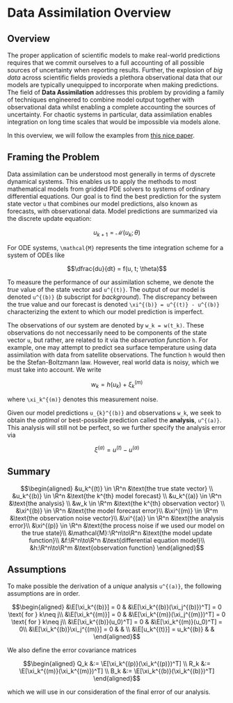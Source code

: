 # Data Assimilation Overview

## Overview

The proper application of scientific models to make real-world predictions requires that we commit ourselves to a full accounting of all possible sources of uncertainty when reporting results. Further, the explosion of *big data* across scientific fields provieds a plethora observational data that our models are typically unequipped to incorporate when making predictions. The field of **Data Assimilation** addresses this problem by providing a family of techniques engineered to combine model output together with observational data whilst enabling a complete accounting the sources of uncertainty. For chaotic systems in particular, data assimilation enables integration on long time scales that would be impossible via models alone. 


In this overview, we will follow the examples from [this nice paper](https://www.mdpi.com/2311-5521/5/4/225/htm). 

## Framing the Problem
Data assimilation can be understood most generally in terms of dyscrete dynamical systems. This enables us to apply the methods to most mathematical models from gridded PDE solvers to systems of ordinary differential equations. Our goal is to find the best prediction for the system state vector ``u`` that combines our model predictions, also known as forecasts, with observational data. Model predictions are summarized via the discrete update equation: 

```math
u_{k+1} = \mathcal{M}(u_k; \theta)
```

For ODE systems, ``\mathcal{M}`` represents the time integration scheme for a system of ODEs like 

```math
\dfrac{du}{dt} = f(u, t; \theta)
```

To measure the performance of our assimilation scheme, we denote the *true* value of the state vector asd ``u^{(t)}``. The output of our model is denoted ``u^{(b)}`` (*b* subscript for *background*). The discrepancy between the true value and our forecast is denoted ``\xi^{(b)} = u^{(t)} - u^{(b)}`` characterizing the extent to which our model prediction is imperfect. 

The observations of our system are denoted by ``w_k = w(t_k)``. These observations do not neccessarily need to be components of the state vector ``u``, but rather, are related to it via the *observation function* ``h``. For example, one may attempt to predict sea surface temperature using data assimilation with data from satellite observations. The function ``h`` would then be the Stefan-Boltzmann law. However, real world data is noisy, which we must take into account. We write 
```math
w_k = h(u_k) + \xi_k^{(m)}
```
where ``\xi_k^{(m)}`` denotes this measurement noise. 


Given our model predictions ``u_{k}^{(b)}`` and observations ``w_k``, we seek to obtain the *optimal* or best-possible prediction called the **analysis**, ``u^{(a)}``. This analysis will still not be perfect, so we further specify the analysis error via 
```math
\xi^{(a)} = u^{(t)} - u^{(a)}
```

## Summary 

```math
\begin{aligned}
    &u_k^{(t)} \in \R^n &\text{the true state vector} \\ 
    &u_k^{(b)} \in \R^n &\text{the k^{th} model forecast} \\ 
    &u_k^{(a)} \in \R^n &\text{the analysis} \\ 
    &w_k \in \R^m &\text{the k^{th} observation vector} \\ 
    &\xi^{(b)} \in \R^n &\text{the model forecast error}\\
    &\xi^{(m)} \in \R^m &\text{the observation noise vector}\\ 
    &\xi^{(a)} \in \R^n &\text{the analysis error}\\
    &\xi^{(p)} \in \R^n &\text{the process noise if we used our model on the true state}\\
    &\mathcal{M}:\R^n\to\R^n &\text{the model update function}\\
    &f:\R^n\to\R^n &\text{differential equation model}\\ 
    &h:\R^n\to\R^m  &\text{observation function}
\end{aligned}
```

## Assumptions
To make possible the derivation of a *unique* analysis ``u^{(a)}``, the following assumptions are in order.
```math
\begin{aligned}
    &\E[\xi_k^{(b)}] = 0 & &\E[\xi_k^{(b)}(\xi_j^{(b)})^T] = 0 \text{ for } k\neq j\\
    &\E[\xi_k^{(m)}] = 0 & &\E[\xi_k^{(m)}(\xi_j^{(m)})^T] = 0 \text{ for } k\neq j\\
    &\E[\xi_k^{(b)}(u_0)^T] = 0 & &\E[\xi_k^{(m)}(u_0)^T] = 0\\
    &\E[\xi_k^{(b)}\xi_j^{(m)}] = 0 & &  \\ 
    &\E[u_k^{(t)}] = u_k^{(b)} & &
\end{aligned}
```

We also define the error covariance matrices
```math
\begin{aligned}
    Q_k &:= \E[\xi_k^{(p)}(\xi_k^{(p)})^T] \\ 
    R_k &:= \E[\xi_k^{(m)}(\xi_k^{(m)})^T] \\ 
    B_k &:= \E[\xi_k^{(b)}(\xi_k^{(b)})^T] 
\end{aligned}
```

which we will use in our consideration of the final error of our analysis.
